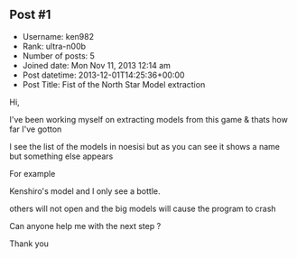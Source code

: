 ## Post #1
- Username: ken982
- Rank: ultra-n00b
- Number of posts: 5
- Joined date: Mon Nov 11, 2013 12:14 am
- Post datetime: 2013-12-01T14:25:36+00:00
- Post Title: Fist of the North Star Model extraction

Hi,

I've been working myself on extracting models from this game & thats how far I've gotton

I see the list of the models in noesisi but as you can see it shows a name but something else appears

For example 

Kenshiro's model and I only see a bottle.





others will not open and the big models will cause the program to crash

Can anyone help me with the next step ?

Thank you
